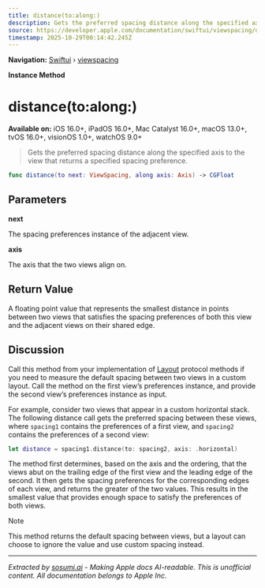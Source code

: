 ```yaml
---
title: distance(to:along:)
description: Gets the preferred spacing distance along the specified axis to the view that returns a specified spacing preference.
source: https://developer.apple.com/documentation/swiftui/viewspacing/distance(to:along:)
timestamp: 2025-10-29T00:14:42.245Z
---
```


**Navigation:** [Swiftui](/documentation/swiftui) › [viewspacing](/documentation/swiftui/viewspacing)

**Instance Method**

# distance(to:along:)

**Available on:** iOS 16.0+, iPadOS 16.0+, Mac Catalyst 16.0+, macOS 13.0+, tvOS 16.0+, visionOS 1.0+, watchOS 9.0+

> Gets the preferred spacing distance along the specified axis to the view that returns a specified spacing preference.

```swift
func distance(to next: ViewSpacing, along axis: Axis) -> CGFloat
```

## Parameters

**next**

The spacing preferences instance of the adjacent view.



**axis**

The axis that the two views align on.



## Return Value

A floating point value that represents the smallest distance in points between two views that satisfies the spacing preferences of both this view and the adjacent views on their shared edge.

## Discussion

Call this method from your implementation of [Layout](/documentation/swiftui/layout) protocol methods if you need to measure the default spacing between two views in a custom layout. Call the method on the first view’s preferences instance, and provide the second view’s preferences instance as input.

For example, consider two views that appear in a custom horizontal stack. The following distance call gets the preferred spacing between these views, where `spacing1` contains the preferences of a first view, and `spacing2` contains the preferences of a second view:

```swift
let distance = spacing1.distance(to: spacing2, axis: .horizontal)
```

The method first determines, based on the axis and the ordering, that the views abut on the trailing edge of the first view and the leading edge of the second. It then gets the spacing preferences for the corresponding edges of each view, and returns the greater of the two values. This results in the smallest value that provides enough space to satisfy the preferences of both views.

> [!NOTE]
> This method returns the default spacing between views, but a layout can choose to ignore the value and use custom spacing instead.

---

*Extracted by [sosumi.ai](https://sosumi.ai) - Making Apple docs AI-readable.*
*This is unofficial content. All documentation belongs to Apple Inc.*
